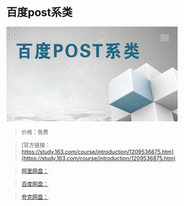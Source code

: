 # 百度post系类

![img](../../../assets/study163/free/1570d837b34c4b3aa9cf59f4c79e4d99.jpg)

> 价格：免费

> [官方链接：https://study.163.com/course/introduction/1209536875.htm](https://study.163.com/course/introduction/1209536875.htm)

> [阿里网盘：]()

> [百度网盘：]()

> [夸克网盘：]()
